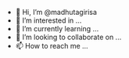 - 👋 Hi, I’m @madhutagirisa
- 👀 I’m interested in ...
- 🌱 I’m currently learning ...
- 💞️ I’m looking to collaborate on ...
- 📫 How to reach me ...

<!---
madhutagirisa/madhutagirisa is a ✨ special ✨ repository because its `README.md` (this file) appears on your GitHub profile.
You can click the Preview link to take a look at your changes.
--->
